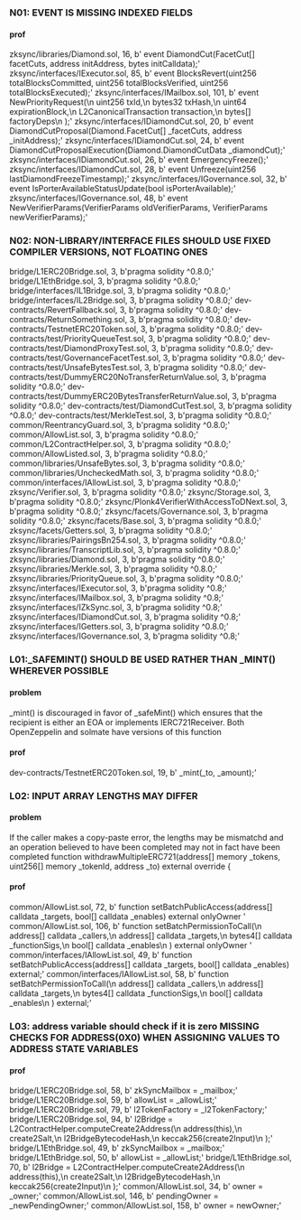 ### N01: EVENT IS MISSING INDEXED FIELDS
#### prof
zksync/libraries/Diamond.sol, 16, b'    event DiamondCut(FacetCut[] facetCuts, address initAddress, bytes initCalldata);'
zksync/interfaces/IExecutor.sol, 85, b'    event BlocksRevert(uint256 totalBlocksCommitted, uint256 totalBlocksVerified, uint256 totalBlocksExecuted);'
zksync/interfaces/IMailbox.sol, 101, b'    event NewPriorityRequest(\n        uint256 txId,\n        bytes32 txHash,\n        uint64 expirationBlock,\n        L2CanonicalTransaction transaction,\n        bytes[] factoryDeps\n    );'
zksync/interfaces/IDiamondCut.sol, 20, b'    event DiamondCutProposal(Diamond.FacetCut[] _facetCuts, address _initAddress);'
zksync/interfaces/IDiamondCut.sol, 24, b'    event DiamondCutProposalExecution(Diamond.DiamondCutData _diamondCut);'
zksync/interfaces/IDiamondCut.sol, 26, b'    event EmergencyFreeze();'
zksync/interfaces/IDiamondCut.sol, 28, b'    event Unfreeze(uint256 lastDiamondFreezeTimestamp);'
zksync/interfaces/IGovernance.sol, 32, b'    event IsPorterAvailableStatusUpdate(bool isPorterAvailable);'
zksync/interfaces/IGovernance.sol, 48, b'    event NewVerifierParams(VerifierParams oldVerifierParams, VerifierParams newVerifierParams);'

### N02: NON-LIBRARY/INTERFACE FILES SHOULD USE FIXED COMPILER VERSIONS, NOT FLOATING ONES
bridge/L1ERC20Bridge.sol, 3, b'pragma solidity ^0.8.0;'
bridge/L1EthBridge.sol, 3, b'pragma solidity ^0.8.0;'
bridge/interfaces/IL1Bridge.sol, 3, b'pragma solidity ^0.8.0;'
bridge/interfaces/IL2Bridge.sol, 3, b'pragma solidity ^0.8.0;'
dev-contracts/RevertFallback.sol, 3, b'pragma solidity ^0.8.0;'
dev-contracts/ReturnSomething.sol, 3, b'pragma solidity ^0.8.0;'
dev-contracts/TestnetERC20Token.sol, 3, b'pragma solidity ^0.8.0;'
dev-contracts/test/PriorityQueueTest.sol, 3, b'pragma solidity ^0.8.0;'
dev-contracts/test/DiamondProxyTest.sol, 3, b'pragma solidity ^0.8.0;'
dev-contracts/test/GovernanceFacetTest.sol, 3, b'pragma solidity ^0.8.0;'
dev-contracts/test/UnsafeBytesTest.sol, 3, b'pragma solidity ^0.8.0;'
dev-contracts/test/DummyERC20NoTransferReturnValue.sol, 3, b'pragma solidity ^0.8.0;'
dev-contracts/test/DummyERC20BytesTransferReturnValue.sol, 3, b'pragma solidity ^0.8.0;'
dev-contracts/test/DiamondCutTest.sol, 3, b'pragma solidity ^0.8.0;'
dev-contracts/test/MerkleTest.sol, 3, b'pragma solidity ^0.8.0;'
common/ReentrancyGuard.sol, 3, b'pragma solidity ^0.8.0;'
common/AllowList.sol, 3, b'pragma solidity ^0.8.0;'
common/L2ContractHelper.sol, 3, b'pragma solidity ^0.8.0;'
common/AllowListed.sol, 3, b'pragma solidity ^0.8.0;'
common/libraries/UnsafeBytes.sol, 3, b'pragma solidity ^0.8.0;'
common/libraries/UncheckedMath.sol, 3, b'pragma solidity ^0.8.0;'
common/interfaces/IAllowList.sol, 3, b'pragma solidity ^0.8.0;'
zksync/Verifier.sol, 3, b'pragma solidity ^0.8.0;'
zksync/Storage.sol, 3, b'pragma solidity ^0.8.0;'
zksync/Plonk4VerifierWithAccessToDNext.sol, 3, b'pragma solidity ^0.8.0;'
zksync/facets/Governance.sol, 3, b'pragma solidity ^0.8.0;'
zksync/facets/Base.sol, 3, b'pragma solidity ^0.8.0;'
zksync/facets/Getters.sol, 3, b'pragma solidity ^0.8.0;'
zksync/libraries/PairingsBn254.sol, 3, b'pragma solidity ^0.8.0;'
zksync/libraries/TranscriptLib.sol, 3, b'pragma solidity ^0.8.0;'
zksync/libraries/Diamond.sol, 3, b'pragma solidity ^0.8.0;'
zksync/libraries/Merkle.sol, 3, b'pragma solidity ^0.8.0;'
zksync/libraries/PriorityQueue.sol, 3, b'pragma solidity ^0.8.0;'
zksync/interfaces/IExecutor.sol, 3, b'pragma solidity ^0.8;'
zksync/interfaces/IMailbox.sol, 3, b'pragma solidity ^0.8;'
zksync/interfaces/IZkSync.sol, 3, b'pragma solidity ^0.8;'
zksync/interfaces/IDiamondCut.sol, 3, b'pragma solidity ^0.8;'
zksync/interfaces/IGetters.sol, 3, b'pragma solidity ^0.8.0;'
zksync/interfaces/IGovernance.sol, 3, b'pragma solidity ^0.8;'


### L01:_SAFEMINT() SHOULD BE USED RATHER THAN _MINT() WHEREVER POSSIBLE
#### problem
_mint() is discouraged in favor of _safeMint() which ensures that the recipient is either an EOA or implements IERC721Receiver. Both OpenZeppelin and solmate have versions of this function
#### prof
dev-contracts/TestnetERC20Token.sol, 19, b'        _mint(_to, _amount);'

### L02: INPUT ARRAY LENGTHS MAY DIFFER
#### problem
If the caller makes a copy-paste error, the lengths may be mismatchd and an operation believed to have been completed may not in fact have been completed
function withdrawMultipleERC721(address[] memory _tokens, uint256[] memory _tokenId, address _to) external override {
#### prof
common/AllowList.sol, 72, b'    function setBatchPublicAccess(address[] calldata _targets, bool[] calldata _enables) external onlyOwner '
common/AllowList.sol, 106, b'    function setBatchPermissionToCall(\n        address[] calldata _callers,\n        address[] calldata _targets,\n        bytes4[] calldata _functionSigs,\n        bool[] calldata _enables\n    ) external onlyOwner '
common/interfaces/IAllowList.sol, 49, b'    function setBatchPublicAccess(address[] calldata _targets, bool[] calldata _enables) external;'
common/interfaces/IAllowList.sol, 58, b'    function setBatchPermissionToCall(\n        address[] calldata _callers,\n        address[] calldata _targets,\n        bytes4[] calldata _functionSigs,\n        bool[] calldata _enables\n    ) external;'

### L03: address variable should check if it is zero MISSING CHECKS FOR ADDRESS(0X0) WHEN ASSIGNING VALUES TO ADDRESS STATE VARIABLES
#### prof
bridge/L1ERC20Bridge.sol, 58, b'        zkSyncMailbox = _mailbox;'
bridge/L1ERC20Bridge.sol, 59, b'        allowList = _allowList;'
bridge/L1ERC20Bridge.sol, 79, b'        l2TokenFactory = _l2TokenFactory;'
bridge/L1ERC20Bridge.sol, 94, b'        l2Bridge = L2ContractHelper.computeCreate2Address(\n            address(this),\n            create2Salt,\n            l2BridgeBytecodeHash,\n            keccak256(create2Input)\n        );'
bridge/L1EthBridge.sol, 49, b'        zkSyncMailbox = _mailbox;'
bridge/L1EthBridge.sol, 50, b'        allowList = _allowList;'
bridge/L1EthBridge.sol, 70, b'        l2Bridge = L2ContractHelper.computeCreate2Address(\n            address(this),\n            create2Salt,\n            l2BridgeBytecodeHash,\n            keccak256(create2Input)\n        );'
common/AllowList.sol, 34, b'        owner = _owner;'
common/AllowList.sol, 146, b'            pendingOwner = _newPendingOwner;'
common/AllowList.sol, 158, b'            owner = newOwner;'